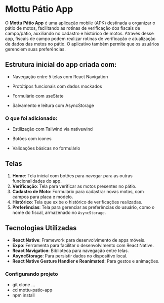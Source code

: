 # Mottu Pátio App

O **Mottu Pátio App** é uma aplicação mobile (APK) destinada a organizar o pátio de motos, facilitando as rotinas de verificação dos fiscais de campo/pátio, auxiliando no cadastro e histórico de motos. Através desse app, fiscais de campo podem realizar rotinas de verificação e atualização de dados das motos no pátio. O aplicativo também permite que os usuários gerenciem suas preferências.


## Estrutura inicial do app criada com:

- Navegação entre 5 telas com React Navigation

- Protótipos funcionais com dados mockados

- Formulário com useState

- Salvamento e leitura com AsyncStorage

### O que foi adicionado:
- Estilização com Tailwind via nativewind

- Botões com ícones

- Validações básicas no formulário


## Telas

1. **Home**: Tela inicial com botões para navegar para as outras funcionalidades do app.
2. **Verificação**: Tela para verificar as motos presentes no pátio.
3. **Cadastro de Moto**: Formulário para cadastrar novas motos, com campos para placa e modelo.
4. **Histórico**: Tela que exibe o histórico de verificações realizadas.
5. **Preferências**: Tela para gerenciar as preferências do usuário, como o nome do fiscal, armazenado no `AsyncStorage`.

## Tecnologias Utilizadas

- **React Native**: Framework para desenvolvimento de apps móveis.
- **Expo**: Ferramenta para facilitar o desenvolvimento com React Native.
- **React Navigation**: Biblioteca para navegação entre telas.
- **AsyncStorage**: Para persistir dados no dispositivo local.
- **React Native Gesture Handler e Reanimated**: Para gestos e animações.



### Configurando projeto
- git clone ...
- cd mottu-patio-app
- npm install

